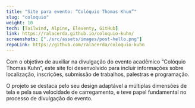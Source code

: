 ```yaml
---
title: "Site para evento: “Colóquio Thomas Khun”"
slug: "coloquio"
weight: 10
tech: [Tailwind, Alpine, Eleventy, GitHub]
link: https://ralacerda.github.io/coloquio-kuhn/
screenshots: ["./src/assets/images/post-hello.png"]
repoLink: https://github.com/ralacerda/coloquio-kuhn
---
```


Com o objetivo de auxiliar na divulgação do evento acadêmico “Colóquio Thomas Kuhn”, este site foi desenvolvido para incluir informações sobre localização, inscrições, submissão de trabalhos, palestras e programação.

O projeto se destaca pelo seu design adaptável a múltiplas dimensões de tela e pela sua velocidade de carregamento, e teve papel fundamental no processo de divulgação do evento.
